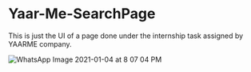 # Yaar-Me-SearchPage
This is just the UI of a page done under the internship task assigned by YAARME company.



![WhatsApp Image 2021-01-04 at 8 07 04 PM](https://user-images.githubusercontent.com/56881366/103546077-75b2a600-4ec8-11eb-9714-db2f4cffbf73.jpeg)

